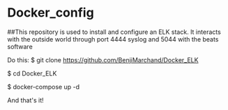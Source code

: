 # Docker_config

##This repository is used to install and configure an ELK stack. It interacts with the outside world through port 4444 syslog and 5044 with the beats software

Do this:
$ git clone https://github.com/BenjiMarchand/Docker_ELK

$ cd Docker_ELK 

$ docker-compose up -d

And that's it!

